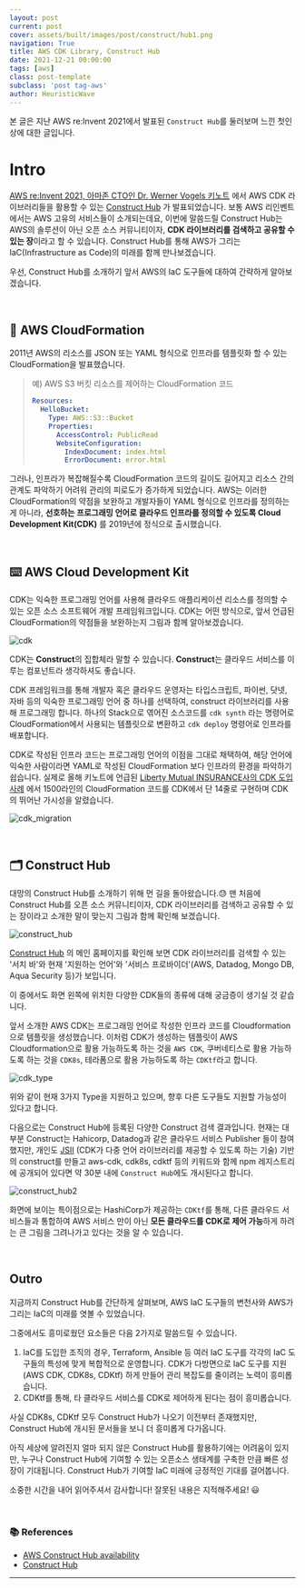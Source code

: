 ```yaml
---
layout: post
current: post
cover: assets/built/images/post/construct/hub1.png
navigation: True
title: AWS CDK Library, Construct Hub
date: 2021-12-21 00:00:00
tags: [aws]
class: post-template
subclass: 'post tag-aws'
author: HeuristicWave
---
```

본 글은 지난 AWS re:Invent 2021에서 발표된 `Construct Hub`를 둘러보며 느낀 첫인상에 대한 글입니다.

# Intro

[AWS re:Invent 2021, 아마존 CTO인 Dr. Werner Vogels 키노트](https://youtu.be/8_Xs8Ik0h1w?t=4666) 
에서 AWS CDK 라이브러리들을 활용할 수 있는 [Construct Hub](https://constructs.dev/) 가 발표되었습니다.
보통 AWS 리인벤트에서는 AWS 고유의 서비스들이 소개되는데요,
이번에 말씀드릴 Construct Hub는 AWS의 솔루션이 아닌 오픈 소스 커뮤니티이자,
**CDK 라이브러리를 검색하고 공유할 수 있는 장**이라고 할 수 있습니다.
Construct Hub를 통해 AWS가 그리는 IaC(Infrastructure as Code)의 미래를 함께 만나보겠습니다.

우선, Construct Hub를 소개하기 앞서 AWS의 IaC 도구들에 대하여 간략하게 알아보겠습니다.

<br>

## ️📂 AWS CloudFormation

2011년 AWS의 리소스를 JSON 또는 YAML 형식으로 인프라를 템플릿화 할 수 있는 CloudFormation을 발표했습니다.

> 예) AWS S3 버킷 리소스를 제어하는 CloudFormation 코드
> ```YAML
> Resources:
>   HelloBucket:
>     Type: AWS::S3::Bucket
>     Properties:
>       AccessControl: PublicRead
>       WebsiteConfiguration:
>         IndexDocument: index.html
>         ErrorDocument: error.html
> ```

그러나, 인프라가 복잡해질수록 CloudFormation 코드의 길이도 길어지고 리소스 간의 관계도 파악하기 어려워 관리의 피로도가 증가하게 되었습니다.
AWS는 이러한 CloudFormation의 약점을 보완하고 개발자들이 YAML 형식으로 인프라를 정의하는 게 아니라,
**선호하는 프로그래밍 언어로 클라우드 인프라를 정의할 수 있도록 Cloud Development Kit(CDK)** 를 2019년에 정식으로 출시했습니다.

<br>

## ⌨️ AWS Cloud Development Kit

CDK는 익숙한 프로그래밍 언어를 사용해 클라우드 애플리케이션 리소스를 정의할 수 있는 오픈 소스 소프트웨어 개발 프레임워크입니다.
CDK는 어떤 방식으로, 앞서 언급된 CloudFormation의 약점들을 보완하는지 그림과 함께 알아보겠습니다.

![cdk](../../assets/built/images/post/construct/cdk.png)

CDK는 **Construct**의 집합체라 말할 수 있습니다.
**Construct**는 클라우드 서비스를 이루는 컴포넌트라 생각하셔도 좋습니다.

CDK 프레임워크를 통해 개발자 혹은 클라우드 운영자는 타입스크립트, 파이썬, 닷넷, 자바 등의 익숙한 프로그래밍 언어 중
하나를 선택하여, construct 라이브러리를 사용해 프로그래밍 합니다.
하나의 Stack으로 엮어진 소스코드를 `cdk synth` 라는 명령어로 CloudFormation에서 사용되는 템플릿으로 변환하고 `cdk deploy` 명령어로 인프라를 배포합니다.

CDK로 작성된 인프라 코드는 프로그래밍 언어의 이점을 그대로 채택하여,
해당 언어에 익숙한 사람이라면 YAML로 작성된 CloudFormation 보다 인프라의 환경을 파악하기 쉽습니다.
실제로 올해 키노트에 언급된 [Liberty Mutual INSURANCE사의 CDK 도입 사례](https://youtu.be/8_Xs8Ik0h1w?t=4872) 에서
1500라인의 CloudFormation 코드를 CDK에서 단 14줄로 구현하며 CDK의 뛰어난 가시성을 알렸습니다.

![cdk_migration](../../assets/built/images/post/construct/cdk2.png)

<br>

## 🗂 Construct Hub

대망의 Construct Hub를 소개하기 위해 먼 길을 돌아왔습니다.😓
맨 처음에 Construct Hub를 오픈 소스 커뮤니티이자, CDK 라이브러리를 검색하고 공유할 수 있는 장이라고 소개한 말이 맞는지 그림과 함께 확인해 보겠습니다.

![construct_hub](../../assets/built/images/post/construct/hub1.png)

[Construct Hub](https://constructs.dev/) 의 메인 홈페이지를 확인해 보면 CDK 라이브러리를 검색할 수 있는
'서치 바'와 현재 '지원하는 언어'와 '서비스 프로바이더'(AWS, Datadog, Mongo DB, Aqua Security 등)가 보입니다.

이 중에서도 화면 왼쪽에 위치한 다양한 CDK들의 종류에 대해 궁금증이 생기실 것 같습니다.

앞서 소개한 AWS CDK는 프로그래밍 언어로 작성한 인프라 코드를 Cloudformation으로 템플릿을 생성했습니다.
이처럼 CDK가 생성하는 템플릿이 AWS Cloudformation으로 활용 가능하도록 하는 것을 `AWS CDK`,
쿠버네티스로 활용 가능하도록 하는 것을 `CDK8s`, 테라폼으로 활용 가능하도록 하는 `CDKtf`라고 합니다.

![cdk_type](../../assets/built/images/post/construct/cdk3.png)

위와 같이 현재 3가지 Type을 지원하고 있으며, 향후 다른 도구들도 지원할 가능성이 있다고 합니다.

다음으로는 Construct Hub에 등록된 다양한 Construct 검색 결과입니다. 
현재는 대부분 Construct는 Hahicorp, Datadog과 같은 클라우드 서비스 Publisher 들이 참여했지만,
개인도 [JSII](https://aws.github.io/jsii/) (CDK가 다중 언어 라이브러리를 제공할 수 있도록 하는 기술)
기반의 construct를 만들고 aws-cdk, cdk8s, cdktf 등의 키워드와 함께 npm 레지스트리에 공개되어 있다면 약 30분 내에 `Construct Hub`에도 개시된다고 합니다.

![construct_hub2](../../assets/built/images/post/construct/hub2.png)

화면에 보이는 특이점으로는 HashiCorp가 제공하는 `CDKtf`를 통해,
다른 클라우드 서비스들과 통합하여 AWS 서비스 만이 아닌 **모든 클라우드를 CDK로 제어 가능**하게 하려는 큰 그림을 그려나가고 있다는 것을 알 수 있습니다.

<br>

## Outro

지금까지 Construct Hub를 간단하게 살펴보며, AWS IaC 도구들의 변천사와 AWS가 그리는 IaC의 미래를 엿볼 수 있었습니다.

그중에서도 흥미로웠던 요소들은 다음 2가지로 말씀드릴 수 있습니다.

1. IaC를 도입한 조직의 경우, Terraform, Ansible 등 여러 IaC 도구를 각각의 IaC 도구들의 특성에 맞게 복합적으로 운영합니다. CDK가 다방면으로 IaC 도구를 지원(AWS CDK, CDK8s, CDKtf) 하게 만들어 관리 복잡도를 줄이려는 노력이 흥미롭습니다.
2. CDKtf를 통해, 타 클라우드 서비스를 CDK로 제어하게 된다는 점이 흥미롭습니다.

사실 CDK8s, CDKtf 모두 Construct Hub가 나오기 이전부터 존재했지만, Construct Hub에 개시된 문서들을 보니 더 흥미롭게 다가옵니다.

아직 세상에 알려진지 얼마 되지 않은 Construct Hub를 활용하기에는 어려움이 있지만, 누구나 Construct Hub에 기여할 수 있는 오픈소스 생태계를 구축한 만큼 빠른 성장이 기대됩니다. Construct Hub가 기여할 IaC 미래에 긍정적인 기대를 걸어봅니다.

소중한 시간을 내어 읽어주셔서 감사합니다! 잘못된 내용은 지적해주세요! 😃

<br>

### 📚 References

- [AWS Construct Hub availability](https://aws.amazon.com/ko/about-aws/whats-new/2021/12/aws-construct-hub-availability/)
- [Construct Hub](https://constructs.dev/)

---

<br>